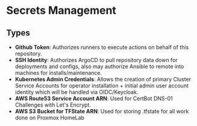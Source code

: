# Secrets Management

## Types

- __Github Token__: Authorizes runners to execute actions on behalf of this repository.
- __SSH Identity__: Authorizes ArgoCD to pull repository data down for deployments and configs, also may authorize Ansible to remote into machines for installs/maintenance.
- __Kubernetes Admin Credentials__: Allows the creation of primary Cluster Service Accounts for operator installation + initial admin user account identity which will be handled via OIDC/Keycloak.
- __AWS Route53 Service Account ARN__: Used for CertBot DNS-01 Challenges with Let's Encrypt.
- __AWS S3 Bucket for TFState ARN__: Used for storing .tfstate for all work done on Proxmox HomeLab
